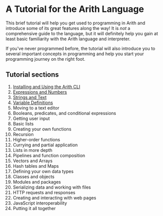 # A Tutorial for the Arith Language

This brief tutorial will help you get used to programming in Arith and introduce some of its great features along the way! It is *not* a comprehensive guide to the language, but it will definitely help you gain at least basic familiarity with the Arith language and interpreter.

If you've never programmed before, the tutorial will also introduce you to several important concepts in programming and help you start your programming journey on the right foot.

## Tutorial sections

1. [Installing and Using the Arith CLI](/tutorial/basics.md)
2. [Expressions and Numbers](/tutorial/expressions.md)
3. [Strings and Text](/tutorial/strings.md)
4. [Variable Definitions](/tutorial/definitions.md)
5. Moving to a text editor
6. Booleans, predicates, and conditional expressions
7. Getting user input
8. Basic lists
9. Creating your own functions
10. Recursion
11. Higher-order functions
12. Currying and partial application
13. Lists in more depth
14. Pipelines and function composition
15. Vectors and Arrays
16. Hash tables and Maps
17. Defining your own data types
18. Classes and objects
19. Modules and packages
20. Serializing data and working with files
21. HTTP requests and responses
22. Creating and interacting with web pages
23. JavaScript interoperability
24. Putting it all together
